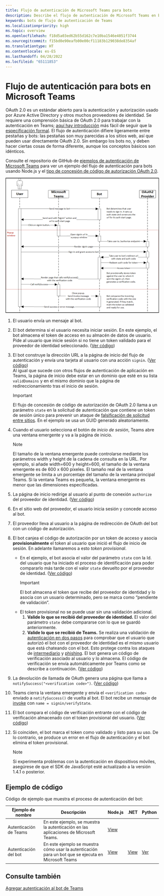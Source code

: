 ```yaml
---
title: Flujo de autenticación de Microsoft Teams para bots
description: Describe el flujo de autenticación de Microsoft Teams en bots con un ejemplo de código.
keywords: bots de flujo de autenticación de Teams
ms.localizationpriority: high
ms.topic: overview
ms.openlocfilehash: f18d5a03ed62b55d162c7e10ba1546e4051f3744
ms.sourcegitcommit: f15bd0e90eafb00e00cf11183b129038de8354af
ms.translationtype: HT
ms.contentlocale: es-ES
ms.lasthandoff: 04/28/2022
ms.locfileid: "65111853"
---
```

# <a name="authentication-flow-for-bots-in-microsoft-teams"></a>Flujo de autenticación para bots en Microsoft Teams

OAuth 2.0 es un estándar abierto para la autenticación y autorización usado por Azure Active Directory y otros muchos proveedores de identidad. Se requiere una comprensión básica de OAuth 2.0 para trabajar con la autenticación en Teams; [aquí hay introducción](https://aaronparecki.com/oauth-2-simplified/) más fácil de seguir que la [especificación formal](https://oauth.net/2/). El flujo de autenticación difiere ligeramente entre pestañas y bots: las pestañas son muy parecidas a los sitios web, así que pueden usar directamente OAuth 2.0. Sin embargo los bots no, y deben hacer ciertas cosas de forma diferente, aunque los conceptos básicos son idénticos.

Consulte el repositorio de GitHub de [ejemplos de autenticación de Microsoft Teams](https://github.com/OfficeDev/Microsoft-Teams-Samples/tree/main/samples/app-auth/nodejs) para ver un ejemplo del flujo de autenticación para bots usando Node.js y el [tipo de concesión de código de autorización OAuth 2.0](https://oauth.net/2/grant-types/authorization-code/).

![Diagrama de secuencia de autenticación de bots](../../../assets/images/authentication/bot_auth_sequence_diagram.png)

1. El usuario envía un mensaje al bot.
2. El bot determina si el usuario necesita iniciar sesión.
   En este ejemplo, el bot almacena el token de acceso en su almacén de datos de usuario. Pide al usuario que inicie sesión si no tiene un token validado para el proveedor de identidad seleccionado. ([Ver código](https://github.com/OfficeDev/microsoft-teams-sample-auth-node/blob/469952a26d618dbf884a3be53c7d921cc580b1e2/src/utils/AuthenticationUtils.ts#L58-L76))
3. El bot construye la dirección URL a la página de inicio del flujo de autenticación y envía una tarjeta al usuario con una acción `signin`. ([Ver código](https://github.com/OfficeDev/microsoft-teams-sample-auth-node/blob/469952a26d618dbf884a3be53c7d921cc580b1e2/src/dialogs/BaseIdentityDialog.ts#L160-L190))</br>
    Al igual que sucede con otros flujos de autenticación de aplicación en Teams, la página de inicio debe estar en un dominio que esté en su lista `validDomains` y en el mismo dominio que la página de redireccionamiento tras el inicio de sesión.
    > [!IMPORTANT]
    > El flujo de concesión de código de autorización de OAuth 2.0 llama a un parámetro `state` en la solicitud de autenticación que contiene un token de sesión único para prevenir un ataque de [falsificación de solicitud entre sitios](https://en.wikipedia.org/wiki/Cross-site_request_forgery). En el ejemplo se usa un GUID generado aleatoriamente.
4. Cuando el usuario selecciona el botón de *inicio de sesión*, Teams abre una ventana emergente y va a la página de inicio.
   > [!NOTE]
   > El tamaño de la ventana emergente puede controlarse mediante los parámetros width y height de la cadena de consulta en la URL. Por ejemplo, si añade width=600 y height=600, el tamaño de la ventana emergente es de 600 x 600 píxeles. El tamaño real de la ventana emergente se limita a un porcentaje del tamaño de la ventana principal Teams. Si la ventana Teams es pequeña, la ventana emergente es menor que las dimensiones especificadas.

5. La página de inicio redirige al usuario al punto de conexión `authorize` del proveedor de identidad. ([Ver código](https://github.com/OfficeDev/microsoft-teams-sample-auth-node/blob/469952a26d618dbf884a3be53c7d921cc580b1e2/public/html/auth-start.html#L51-L56))
6. En el sitio web del proveedor, el usuario inicia sesión y concede acceso al bot.
7. El proveedor lleva al usuario a la página de redirección de OAuth del bot con un código de autorización.
8. El bot canjea el código de autorización por un token de acceso y asocia **provisionalmente** el token al usuario que inició el flujo de inicio de sesión. En adelante llamaremos a esto *token provisional*.
    * En el ejemplo, el bot asocia el valor del parámetro `state` con la Id. del usuario que ha iniciado el proceso de identificación para poder compararlo más tarde con el valor `state` devuelto por el proveedor de identidad. ([Ver código](https://github.com/OfficeDev/microsoft-teams-sample-auth-node/blob/469952a26d618dbf884a3be53c7d921cc580b1e2/src/AuthBot.ts#L70-L99))
      > [!IMPORTANT]
      > El bot almacena el token que recibe del proveedor de identidad y lo asocia con un usuario determinado, pero se marca como “pendiente de validación”.
    * El token provisional no se puede usar sin una validación adicional.
      1. **Valide lo que se recibió del proveedor de identidad.** El valor del parámetro `state` debe compararse con lo que se guardó anteriormente.
      1. **Valide lo que se recibió de Teams.** Se realiza una validación de [autenticación en dos pasos](https://en.wikipedia.org/wiki/Man-in-the-middle_attack) para comprobar que el usuario que autorizó el bot con el proveedor de identidad es el mismo usuario que está chateando con el bot. Esto protege contra los ataques de [intermediario](https://en.wikipedia.org/wiki/Man-in-the-middle_attack) y [phishing](https://en.wikipedia.org/wiki/Phishing). El bot genera un código de verificación asociado al usuario y lo almacena. El código de verificación se envía automáticamente por Teams como se describe a continuación. ([Ver código](https://github.com/OfficeDev/microsoft-teams-sample-auth-node/blob/469952a26d618dbf884a3be53c7d921cc580b1e2/src/AuthBot.ts#L100-L113))
9. La devolución de llamada de OAuth genera una página que llama a `notifySuccess("<verification code>")`. ([Ver código](https://github.com/OfficeDev/microsoft-teams-sample-auth-node/blob/master/src/views/oauth-callback-success.hbs))
10. Teams cierra la ventana emergente y envía el `<verification code>` enviado a `notifySuccess()` de vuelta al bot. El bot recibe un mensaje de [invoke](/bot-framework/dotnet/bot-builder-dotnet-activities#invoke) con `name = signin/verifyState`.
11. El bot compara el código de verificación entrante con el código de verificación almacenado con el token provisional del usuario. ([Ver código](https://github.com/OfficeDev/microsoft-teams-sample-auth-node/blob/469952a26d618dbf884a3be53c7d921cc580b1e2/src/dialogs/BaseIdentityDialog.ts#L127-L140))
12. Si coinciden, el bot marca el token como validado y listo para su uso. De lo contrario, se produce un error en el flujo de autenticación y el bot elimina el token provisional.

    > [!NOTE]
    > Si experimenta problemas con la autenticación en dispositivos móviles, asegúrese de que el SDK de JavaScript esté actualizado a la versión 1.4.1 o posterior.

## <a name="code-sample"></a>Ejemplo de código

Código de ejemplo que muestra el proceso de autenticación del bot:

| **Ejemplo de nombre** | **Descripción** | **Node.js** | **.NET** | **Python** |
|-----------------|----------------|--------------|----------|-----------|
| Autenticación de Teams | En este ejemplo, se muestra la autenticación en las aplicaciones de Microsoft Teams. | [View](https://github.com/OfficeDev/microsoft-teams-sample-auth-node) | | |
| Autenticación del bot | En este ejemplo se muestra cómo usar la autenticación para un bot que se ejecuta en Microsoft Teams | [View](https://github.com/microsoft/BotBuilder-Samples/tree/main/samples/javascript_nodejs/46.teams-auth) | [View](https://github.com/microsoft/BotBuilder-Samples/tree/main/samples/csharp_dotnetcore/46.teams-auth) | [Ver](https://github.com/microsoft/BotBuilder-Samples/tree/main/samples/python/46.teams-auth)

## <a name="see-also"></a>Consulte también

[Agregar autenticación al bot de Teams](add-authentication.md)
